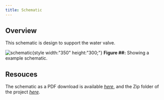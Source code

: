 ```yaml
---
title: Schematic
---
```


## Overview

This schematic is design to support the water valve.


![schematic](<img width="1161" height="765" alt="image" src="https://github.com/user-attachments/assets/24161890-8db4-4808-8a03-b8bdf9e5f34d" />
){style width:"350" height:"300;"}
**Figure ##:** Showing a example schematic.


## Resouces

The schematic as a PDF download is available [*here*]([Subsystem-schematic-design-RSC-.pdf](https://github.com/user-attachments/files/23014278/Subsystem-schematic-design-RSC-.pdf).), and the Zip folder of the project [*here*]([Subsystem-schematic-design-RSC-.zip](https://github.com/user-attachments/files/23014284/Subsystem-schematic-design-RSC-.zip)).
